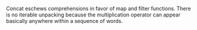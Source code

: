 Concat eschews comprehensions in favor of map and filter functions. There is no
iterable unpacking because the multiplication operator can appear basically
anywhere within a sequence of words.
